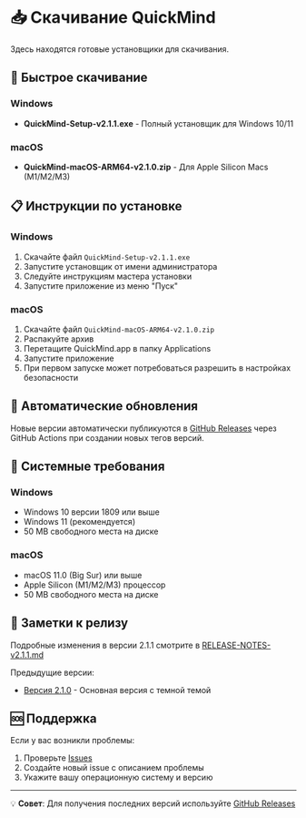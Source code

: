 # 📥 Скачивание QuickMind

Здесь находятся готовые установщики для скачивания.

## 🚀 Быстрое скачивание

### Windows
- **QuickMind-Setup-v2.1.1.exe** - Полный установщик для Windows 10/11

### macOS
- **QuickMind-macOS-ARM64-v2.1.0.zip** - Для Apple Silicon Macs (M1/M2/M3)

## 📋 Инструкции по установке

### Windows
1. Скачайте файл `QuickMind-Setup-v2.1.1.exe`
2. Запустите установщик от имени администратора
3. Следуйте инструкциям мастера установки
4. Запустите приложение из меню "Пуск"

### macOS
1. Скачайте файл `QuickMind-macOS-ARM64-v2.1.0.zip`
2. Распакуйте архив
3. Перетащите QuickMind.app в папку Applications
4. Запустите приложение
5. При первом запуске может потребоваться разрешить в настройках безопасности

## 🔄 Автоматические обновления

Новые версии автоматически публикуются в [GitHub Releases](https://github.com/your-username/QuickMind/releases) через GitHub Actions при создании новых тегов версий.

## 🔧 Системные требования

### Windows
- Windows 10 версии 1809 или выше
- Windows 11 (рекомендуется)
- 50 MB свободного места на диске

### macOS
- macOS 11.0 (Big Sur) или выше
- Apple Silicon (M1/M2/M3) процессор
- 50 MB свободного места на диске

## 📝 Заметки к релизу

Подробные изменения в версии 2.1.1 смотрите в [RELEASE-NOTES-v2.1.1.md](RELEASE-NOTES-v2.1.1.md)

Предыдущие версии:
- [Версия 2.1.0](RELEASE-NOTES-v2.1.0.md) - Основная версия с темной темой

## 🆘 Поддержка

Если у вас возникли проблемы:
1. Проверьте [Issues](https://github.com/your-username/QuickMind/issues)
2. Создайте новый issue с описанием проблемы
3. Укажите вашу операционную систему и версию

---

💡 **Совет**: Для получения последних версий используйте [GitHub Releases](https://github.com/your-username/QuickMind/releases) 